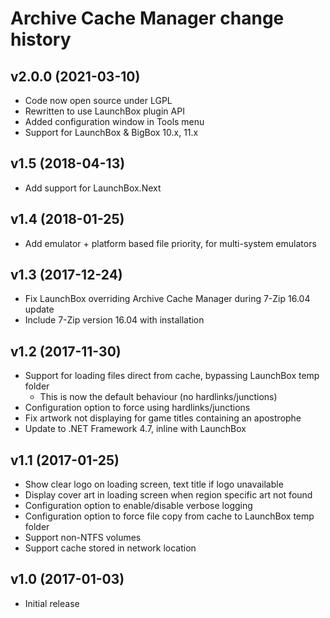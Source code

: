 # Archive Cache Manager change history

## v2.0.0 (2021-03-10)
* Code now open source under LGPL
* Rewritten to use LaunchBox plugin API
* Added configuration window in Tools menu
* Support for LaunchBox & BigBox 10.x, 11.x

## v1.5 (2018-04-13)
* Add support for LaunchBox.Next

## v1.4 (2018-01-25)
* Add emulator + platform based file priority, for multi-system emulators

## v1.3 (2017-12-24)
* Fix LaunchBox overriding Archive Cache Manager during 7-Zip 16.04 update
* Include 7-Zip version 16.04 with installation

## v1.2 (2017-11-30)
* Support for loading files direct from cache, bypassing LaunchBox temp folder
    * This is now the default behaviour (no hardlinks/junctions)
* Configuration option to force using hardlinks/junctions
* Fix artwork not displaying for game titles containing an apostrophe
* Update to .NET Framework 4.7, inline with LaunchBox

## v1.1 (2017-01-25)
* Show clear logo on loading screen, text title if logo unavailable
* Display cover art in loading screen when region specific art not found
* Configuration option to enable/disable verbose logging
* Configuration option to force file copy from cache to LaunchBox temp folder
* Support non-NTFS volumes
* Support cache stored in network location

## v1.0 (2017-01-03)
* Initial release